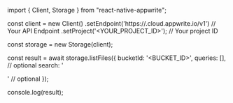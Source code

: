 import { Client, Storage } from "react-native-appwrite";

const client = new Client()
    .setEndpoint('https://<REGION>.cloud.appwrite.io/v1') // Your API Endpoint
    .setProject('<YOUR_PROJECT_ID>'); // Your project ID

const storage = new Storage(client);

const result = await storage.listFiles({
    bucketId: '<BUCKET_ID>',
    queries: [], // optional
    search: '<SEARCH>' // optional
});

console.log(result);
